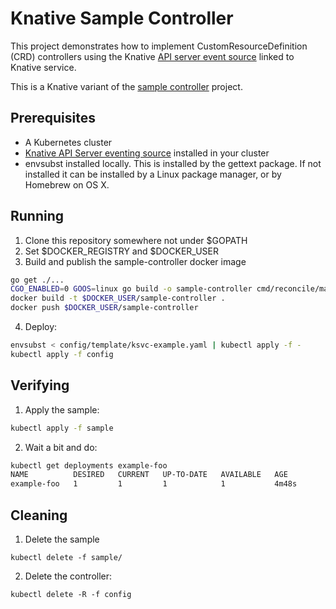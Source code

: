 # Knative Sample Controller

This project demonstrates how to implement CustomResourceDefinition (CRD) controllers using the
Knative [API server event source](https://github.com/knative/eventing-sources/tree/master/contrib/apiserver) linked to Knative service.

This is a Knative variant of the [sample controller](https://github.com/kubernetes/sample-controller) project.

## Prerequisites

- A Kubernetes cluster
- [Knative API Server eventing source](https://github.com/knative/eventing-sources/tree/master/contrib/apiserver/samples) installed in your cluster
- envsubst installed locally. This is installed by the gettext package. If not installed it can be installed by a Linux package manager, or by Homebrew on OS X.

## Running

1. Clone this repository somewhere not under $GOPATH
1. Set $DOCKER_REGISTRY and $DOCKER_USER
1. Build and publish the sample-controller docker image

```sh
go get ./...
CGO_ENABLED=0 GOOS=linux go build -o sample-controller cmd/reconcile/main.go
docker build -t $DOCKER_USER/sample-controller .
docker push $DOCKER_USER/sample-controller
```

4. Deploy:

```sh
envsubst < config/template/ksvc-example.yaml | kubectl apply -f -
kubectl apply -f config
```

## Verifying

1. Apply the sample:
```sh
kubectl apply -f sample
```

2. Wait a bit and do:
```sh
kubectl get deployments example-foo
NAME          DESIRED   CURRENT   UP-TO-DATE   AVAILABLE   AGE
example-foo   1         1         1            1           4m48s
```


## Cleaning

1. Delete the sample

```shell
kubectl delete -f sample/
```

2. Delete the controller:

```she
kubectl delete -R -f config
```